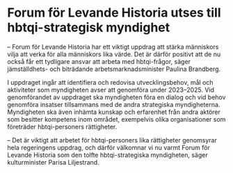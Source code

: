 # Forum för Levande Historia utses till hbtqi-strategisk myndighet

– Forum för Levande Historia har ett viktigt uppdrag att stärka människors vilja att verka för alla människors lika värde. Det är därför positivt att de nu också får ett tydligare ansvar att arbeta med hbtqi\-frågor, säger jämställdhets\- och biträdande arbetsmarknadsminister Paulina Brandberg.

I uppdraget ingår att identifiera och redovisa utvecklingsbehov, mål och aktiviteter som myndigheten avser att genomföra under 2023–2025\. Vid genomförandet av uppdraget ska myndigheten föra en dialog och vid behov genomföra insatser tillsammans med de andra strategiska myndigheterna. Myndigheten ska även inhämta kunskap och erfarenhet från andra aktörer som besitter kompetens inom området, exempelvis olika organisationer som företräder hbtqi\-personers rättigheter.

– Det är viktigt att arbetet för hbtqi\-personers lika rättigheter genomsyrar hela regeringens uppdrag, och därför välkomnar vi nu varmt Forum för Levande Historia som den tolfte hbtqi\-strategiska myndigheten, säger kulturminister Parisa Liljestrand.
